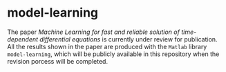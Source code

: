 # model-learning #

The paper *Machine Learning for fast and reliable solution of time-dependent differential equations* is currently under review for publication. All the results shown in the paper are produced with the `Matlab` library `model-learning`, which will be publicly available in this repository when the revision porcess will be completed. 
